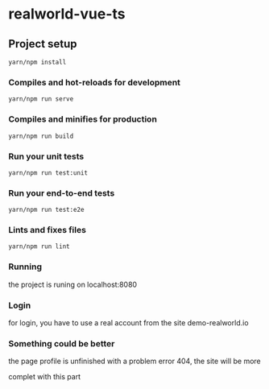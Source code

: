 # realworld-vue-ts

## Project setup
```
yarn/npm install
```

### Compiles and hot-reloads for development
```
yarn/npm run serve
```

### Compiles and minifies for production
```
yarn/npm run build
```

### Run your unit tests
```
yarn/npm run test:unit
```

### Run your end-to-end tests
```
yarn/npm run test:e2e
```

### Lints and fixes files
```
yarn/npm run lint
```
### Running

the project is runing on localhost:8080

### Login

for login, you have to use a real account from the site demo-realworld.io

### Something could be better

the page profile is unfinished with a problem error 404, the site will be more

complet with this part




